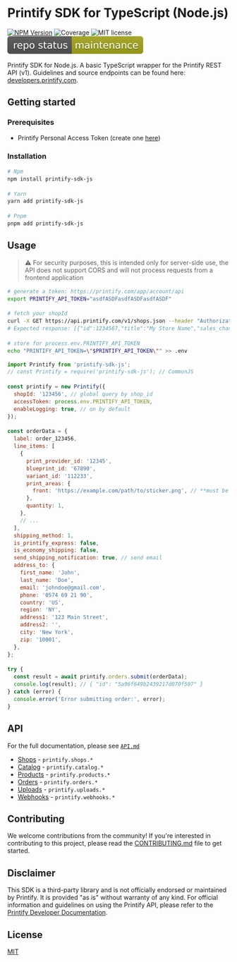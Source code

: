# Printify SDK for TypeScript (Node.js)

[![NPM Version](https://img.shields.io/npm/v/printify-sdk-js)](https://www.npmjs.com/package/printify-sdk-js)
![Coverage](https://img.shields.io/badge/Coverage-100%25-brightgreen.svg) ![MIT license](https://img.shields.io/badge/License-MIT-blue.svg)
![Project Status Badge](./.github/status-maintained-badge.svg)

Printify SDK for Node.js. A basic TypeScript wrapper for the Printify REST API (v1). Guidelines and source endpoints can be found here:
[developers.printify.com](https://developers.printify.com).

## Getting started

### Prerequisites

- Printify Personal Access Token (create one [here](https://printify.com/app/account/api))

### Installation

```sh
# Npm
npm install printify-sdk-js

# Yarn
yarn add printify-sdk-js

# Pnpm
pnpm add printify-sdk-js
```

## Usage

> ⚠️ For security purposes, this is intended only for server-side use, the API does not support CORS and will not process requests from a frontend application

```sh
# generate a token: https://printify.com/app/account/api
export PRINTIFY_API_TOKEN="asdfASDFasdfASDFasdfASDF"

# fetch your shopId
curl -X GET https://api.printify.com/v1/shops.json --header "Authorization: Bearer $PRINTIFY_API_TOKEN"
# Expected response: [{"id":1234567,"title":"My Store Name","sales_channel":"custom_integration"}]

# store for process.env.PRINTIFY_API_TOKEN
echo "PRINTIFY_API_TOKEN=\"$PRINTIFY_API_TOKEN\"" >> .env
```

```js
import Printify from 'printify-sdk-js';
// const Printify = require('printify-sdk-js'); // CommonJS

const printify = new Printify({
  shopId: '123456', // global query by shop_id
  accessToken: process.env.PRINTIFY_API_TOKEN,
  enableLogging: true, // on by default
});

const orderData = {
  label: order_123456,
  line_items: [
    {
      print_provider_id: '12345',
      blueprint_id: '67890',
      variant_id: '112233',
      print_areas: {
        front: 'https://example.com/path/to/sticker.png', // **must be public
      },
      quantity: 1,
    },
    // ...
  ],
  shipping_method: 1,
  is_printify_express: false,
  is_economy_shipping: false,
  send_shipping_notification: true, // send email
  address_to: {
    first_name: 'John',
    last_name: 'Doe',
    email: 'johndoe@gmail.com',
    phone: '0574 69 21 90',
    country: 'US',
    region: 'NY',
    address1: '123 Main Street',
    address2: '',
    city: 'New York',
    zip: '10001',
  },
};

try {
  const result = await printify.orders.submit(orderData);
  console.log(result); // { "id": "5a96f649b2439217d070f507" }
} catch (error) {
  console.error('Error submitting order:', error);
}
```

## API

For the full documentation, please see [`API.md`](./docs/API.md)

- [Shops](./docs/API.md#shops) - `printify.shops.*`
- [Catalog](./docs/API.md#catalog) - `printify.catalog.*`
- [Products](./docs/API.md#products) - `printify.products.*`
- [Orders](./docs/API.md#orders) - `printify.orders.*`
- [Uploads](./docs/API.md#uploads) - `printify.uploads.*`
- [Webhooks](./docs/API.md#webhooks) - `printify.webhooks.*`

## Contributing

We welcome contributions from the community! If you're interested in contributing to this project, please read the [CONTRIBUTING.md](./CONTRIBUTING.md) file to get started.

## Disclaimer

This SDK is a third-party library and is not officially endorsed or maintained by Printify. It is provided "as is" without warranty of any kind. For official information and
guidelines on using the Printify API, please refer to the [Printify Developer Documentation](https://developers.printify.com/).

## License

[MIT](./LICENSE)
